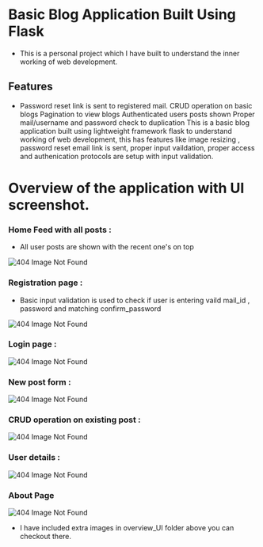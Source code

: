 #  Basic Blog Application Built Using Flask 
   * This is a personal project which I have built to understand the inner working of web development.

## Features 
   * Password reset link is sent to registered mail.
	 CRUD operation on basic blogs 
	 Pagination to view blogs 
	 Authenticated users posts shown 
	 Proper mail/username and password check to duplication
     This is a basic blog application built using lightweight framework flask to understand working of web development, this has features like image resizing , password reset email link is sent, proper input vaildation, proper access and authenication protocols are setup with input validation.


#  Overview of the  application with UI screenshot.

###  Home Feed with all posts :
* All user posts are shown with the recent one's on top 

![404 Image Not Found](https://github.com/visins/Blog_Using_Flask/blob/master/overview_UI/feed_home.png)


###  Registration page : 
* Basic input validation is used to check  if user is entering vaild mail_id , password  and matching confirm_password

![404 Image Not Found](https://github.com/visins/Blog_Using_Flask/blob/master/overview_UI/register.png)


###   Login page :

![404 Image Not Found](https://github.com/visins/Blog_Using_Flask/blob/master/overview_UI/rename.png)


###   New post form :

![404 Image Not Found](https://github.com/visins/Blog_Using_Flask/blob/master/overview_UI/new_post.png)


### CRUD operation on existing post :

![404 Image Not Found](https://github.com/visins/Blog_Using_Flask/blob/master/overview_UI/CRUD.png)


### User details :

![404 Image Not Found](https://github.com/visins/Blog_Using_Flask/blob/master/overview_UI/user_details.png)

### About Page 

![404 Image Not Found](https://github.com/visins/Blog_Using_Flask/blob/master/overview_UI/about.png)



* I have included extra images in overview_UI folder above you can checkout there.

